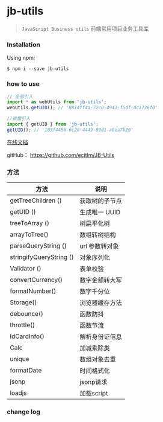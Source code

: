# jb-utils

> `JavaScript Business utils` 前端常用项目业务工具库

### Installation

Using npm:

```shell
$ npm i --save jb-utils
```

### how to use

```javascript
// 全部引入
import * as webUtils from 'jb-utils';
webUtils.getUID(); // '8814ff4a-72c0-4943-f5df-dc1736f0'

//按需引入
import { getUID } from 'jb-utils';
getUID(); // '103f4456-6c28-4449-89d1-a8ea7b20'
```

[在线文档](https://ecitlm.github.io/JB-Utils/)

gitHub： https://github.com/ecitlm/JB-Utils

### 方法


| 方法                      | 说明        |
|-------------------------|-----------|
| getTreeChildren ()      | 获取树的子节点   |
| getUID ()               | 生成唯一 UUID |
| treeToArray ()          | 树扁平化树     |
| arrayToTree()           | 数组转树结构    |
| parseQueryString ()     | url 参数转对象 |
| stringifyQueryString () | 对象序列化     |
| Validator ()            | 表单校验      |
| convertCurrency()       | 数字金额转大写   |
| formatNumber()          | 数字千分位     |
| Storage()               | 浏览器缓存方法   |
| debounce()              | 函数防抖      |
| throttle()              | 函数节流      |
| IdCardInfo()            | 解析身份证信息   |
| Calc                    | 加减乘除类     |
| unique                  | 数组对象去重    |
| formatDate              | 时间格式化     |
| jsonp                  | jsonp请求     |
| loadjs                  | 加载script     |
### change log
